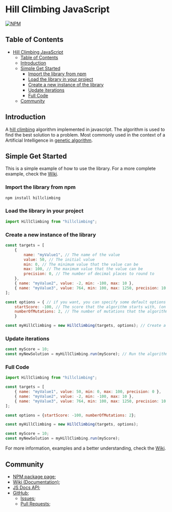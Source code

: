 # Hill Climbing JavaScript 

[![NPM](https://img.shields.io/badge/npm-CB3837?style=for-the-badge&logo=npm&logoColor=white)](https://www.npmjs.com/package/hillclimbing)

## Table of Contents

- [Hill Climbing JavaScript](#hill-climbing-javascript)
	- [Table of Contents](#table-of-contents)
	- [Introduction](#introduction)
	- [Simple Get Started](#simple-get-started)
		- [Import the library from npm](#import-the-library-from-npm)
		- [Load the library in your project](#load-the-library-in-your-project)
		- [Create a new instance of the library](#create-a-new-instance-of-the-library)
		- [Update iterations](#update-iterations)
		- [Full Code](#full-code)
	- [Community](#community)

## Introduction
A [hill climbing](https://en.wikipedia.org/wiki/Hill_climbing) algorithm implemented in javascript. The algorithm is used to find the best solution to a problem. Most commonly used in the context of a Artificial Intelligence in [genetic algorithm](https://en.wikipedia.org/wiki/Genetic_algorithm).

## Simple Get Started

This is a simple example of how to use the library. For a more complete example, check the [Wiki](https://github.com/201flaviosilva/HillClimbing.js/wiki).

### Import the library from npm

```sh
npm install hillclimbing
```

### Load the library in your project

```js
import HillClimbing from "hillclimbing";
```

### Create a new instance of the library

```js
const targets = [
	{
		name: "myValue1", // The name of the value
		value: 50, // The initial value
		min: 0, // The minimum value that the value can be
		max: 100, // The maximum value that the value can be
		precision: 0, // The number of decimal places to round to
	},
	{ name: "myValue2", value: -2, min: -100, max: 10 },
	{ name: "myValue3", value: 764, min: 100, max: 1250, precision: 10 },
];

const options = { // if you want, you can specify some default options
	startScore: -100, // The score that the algorithm starts with, (on reset it will be set to this value)
	numberOfMutations: 2, // The number of mutations that the algorithm will run every iteration
	}

const myHillClimbing = new HillClimbing(targets, options); // Create a new instance and pass the initial data (targets)
```

### Update iterations
```js
const myScore = 10;
const myNewSolution = myHillClimbing.run(myScore); // Run the algorithm and get the new solution based on the score
```

### Full Code

```js
import HillClimbing from "hillclimbing";

const targets = [
	{ name: "myValue1", value: 50, min: 0, max: 100, precision: 0 },
	{ name: "myValue2", value: -2, min: -100, max: 10 },
	{ name: "myValue3", value: 764, min: 100, max: 1250, precision: 10 },
];

const options = {startScore: -100, numberOfMutations: 2};

const myHillClimbing = new HillClimbing(targets, options);

const myScore = 10;
const myNewSolution = myHillClimbing.run(myScore);
```

For more information, examples and a better understanding, check the [Wiki](https://github.com/201flaviosilva/HillClimbing.js/wiki).

## Community
- [NPM package page](https://www.npmjs.com/package/hillclimbing);
- [Wiki (Documentation)](https://github.com/201flaviosilva/HillClimbing.js/wiki);
- [JS Docs API](https://201flaviosilva.github.io/HillClimbing.js/);
- [GitHub](https://github.com/201flaviosilva/HillClimbing.js);
  - [Issues](https://github.com/201flaviosilva/HillClimbing.js/issues);
  - [Pull Requests](https://github.com/201flaviosilva/HillClimbing.js/pulls);
